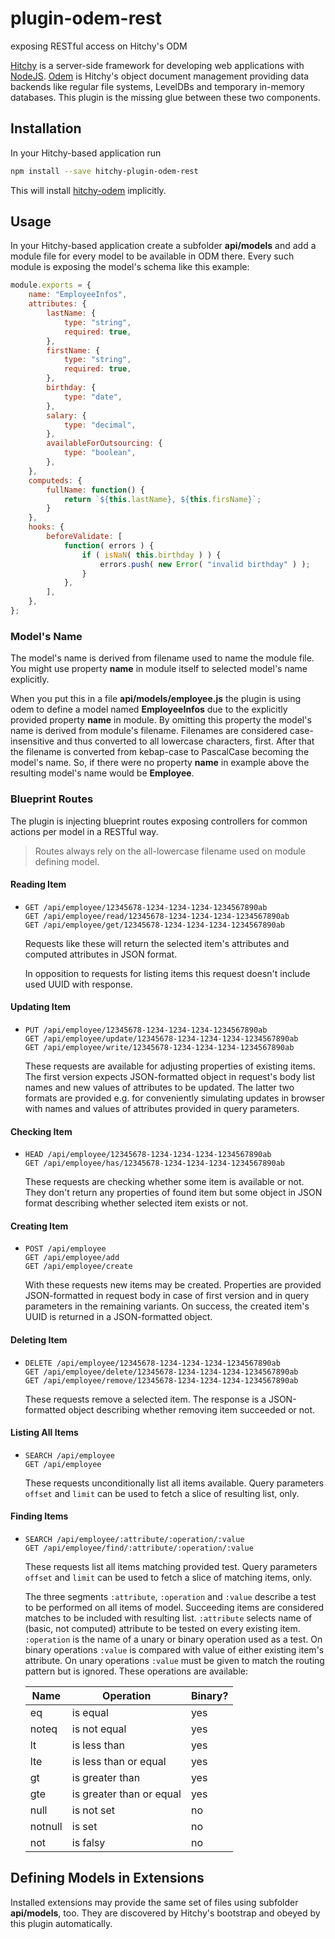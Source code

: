 # plugin-odem-rest

exposing RESTful access on Hitchy's ODM

[Hitchy](http://hitchyjs.org) is a server-side framework for developing web applications with [NodeJS](https://nodejs.org). [Odem](https://www.npmjs.com/package/hitchy-odem) is Hitchy's object document management providing data backends like regular file systems, LevelDBs and temporary in-memory databases. This plugin is the missing glue between these two components.

## Installation

In your Hitchy-based application run

```bash
npm install --save hitchy-plugin-odem-rest
```

This will install [hitchy-odem](https://www.npmjs.com/package/hitchy-odem) implicitly.

## Usage

In your Hitchy-based application create a subfolder **api/models** and add a module file for every model to be available in ODM there. Every such module is exposing the model's schema like this example:

```javascript
module.exports = {
	name: "EmployeeInfos",
	attributes: {
		lastName: {
			type: "string",
			required: true,
		},
		firstName: {
			type: "string",
			required: true,
		},
		birthday: {
			type: "date",
		},
		salary: {
			type: "decimal",
		},
		availableForOutsourcing: {
			type: "boolean",
		},
	},
	computeds: {
		fullName: function() {
			return `${this.lastName}, ${this.firsName}`;
		}
	},
	hooks: {
		beforeValidate: [
			function( errors ) {
				if ( isNaN( this.birthday ) ) {
					errors.push( new Error( "invalid birthday" ) );
				}
			},
		],
	},
};
```

### Model's Name

The model's name is derived from filename used to name the module file. You might use property **name** in module itself to selected model's name explicitly.

When you put this in a file **api/models/employee.js** the plugin is using odem to define a model named **EmployeeInfos** due to the explicitly provided property **name** in module. By omitting this property the model's name is derived from module's filename. Filenames are considered case-insensitive and thus converted to all lowercase characters, first. After that the filename is converted from kebap-case to PascalCase becoming the model's name. So, if there were no property **name** in example above the resulting model's name would be **Employee**.

### Blueprint Routes

The plugin is injecting blueprint routes exposing controllers for common actions per model in a RESTful way. 

> Routes always rely on the all-lowercase filename used on module defining model.

#### Reading Item

* `GET /api/employee/12345678-1234-1234-1234-1234567890ab`  
  `GET /api/employee/read/12345678-1234-1234-1234-1234567890ab`  
  `GET /api/employee/get/12345678-1234-1234-1234-1234567890ab`

  Requests like these will return the selected item's attributes and computed attributes in JSON format. 
  
  In opposition to requests for listing items this request doesn't include used UUID with response.

#### Updating Item

* `PUT /api/employee/12345678-1234-1234-1234-1234567890ab`  
  `GET /api/employee/update/12345678-1234-1234-1234-1234567890ab`    
  `GET /api/employee/write/12345678-1234-1234-1234-1234567890ab`  

  These requests are available for adjusting properties of existing items. The first version expects JSON-formatted object in request's body list names and new values of attributes to be updated. The latter two formats are provided e.g. for conveniently simulating updates in browser with names and values of attributes provided in query parameters.

#### Checking Item

* `HEAD /api/employee/12345678-1234-1234-1234-1234567890ab`  
  `GET /api/employee/has/12345678-1234-1234-1234-1234567890ab`

  These requests are checking whether some item is available or not. They don't return any properties of found item but some object in JSON format describing whether selected item exists or not.

#### Creating Item

* `POST /api/employee`  
  `GET /api/employee/add`    
  `GET /api/employee/create`  

  With these requests new items may be created. Properties are provided JSON-formatted in request body in case of first version and in query parameters in the remaining variants. On success, the created item's UUID is returned in a JSON-formatted object.

#### Deleting Item

* `DELETE /api/employee/12345678-1234-1234-1234-1234567890ab`  
  `GET /api/employee/delete/12345678-1234-1234-1234-1234567890ab`    
  `GET /api/employee/remove/12345678-1234-1234-1234-1234567890ab`  

  These requests remove a selected item. The response is a JSON-formatted object describing whether removing item succeeded or not.

#### Listing All Items

* `SEARCH /api/employee`  
  `GET /api/employee`  

  These requests unconditionally list all items available. Query parameters `offset` and `limit` can be used to fetch a slice of resulting list, only.

#### Finding Items

* `SEARCH /api/employee/:attribute/:operation/:value`  
  `GET /api/employee/find/:attribute/:operation/:value`  

  These requests list all items matching provided test. Query parameters `offset` and `limit` can be used to fetch a slice of matching items, only.
  
  The three segments `:attribute`, `:operation` and `:value` describe a test to be performed on all items of model. Succeeding items are considered matches to be included with resulting list. `:attribute` selects name of (basic, not computed) attribute to be tested on every existing item. `:operation` is the name of a unary or binary operation used as a test. On binary operations `:value` is compared with value of either existing item's attribute. On unary operations `:value` must be given to match the routing pattern but is ignored. These operations are available:
  
  | Name    | Operation                | Binary? |
  | ------- | ------------------------ | ------- |
  | eq      | is equal                 | yes     |
  | noteq   | is not equal             | yes     |
  | lt      | is less than             | yes     |
  | lte     | is less than or equal    | yes     |
  | gt      | is greater than          | yes     |
  | gte     | is greater than or equal | yes     |
  | null    | is not set               | no      |
  | notnull | is set                   | no      |
  | not     | is falsy                 | no      |

## Defining Models in Extensions

Installed extensions may provide the same set of files using subfolder **api/models**, too. They are discovered by Hitchy's bootstrap and obeyed by this plugin automatically.
